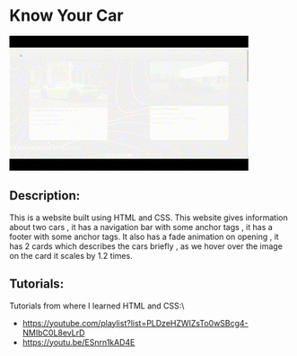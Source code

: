 # Know Your Car

![kyc_gif](kyc.gif)

## Description:

This is a website built using HTML and CSS. This website gives information about two cars , it has a navigation bar with some anchor tags ,  it has a footer with some anchor tags. It also has a fade animation on opening , it has 2 cards which describes the cars briefly , as we hover over the image on the card it scales by 1.2 times.

## Tutorials: 
Tutorials from where I learned HTML and CSS:\

* https://youtube.com/playlist?list=PLDzeHZWIZsTo0wSBcg4-NMIbC0L8evLrD 
* https://youtu.be/ESnrn1kAD4E